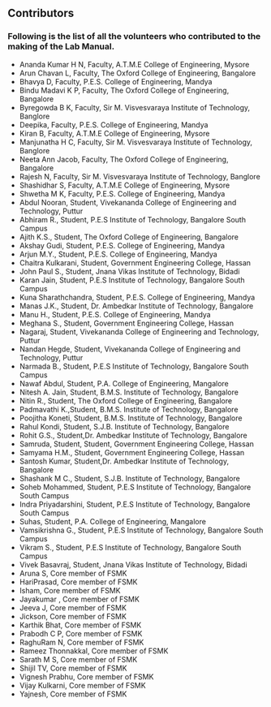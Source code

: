 ## Contributors

### Following is the list of all the volunteers who contributed to the making of the Lab Manual.

* Ananda Kumar H N, Faculty, A.T.M.E College of Engineering, Mysore
* Arun Chavan L, Faculty, The Oxford College of Engineering, Bangalore
* Bhavya D, Faculty, P.E.S. College of Engineering, Mandya
* Bindu Madavi K P, Faculty, The Oxford College of Engineering, Bangalore
* Byregowda B K, Faculty, Sir M. Visvesvaraya Institute of Technology, Banglore
* Deepika, Faculty, P.E.S. College of Engineering, Mandya
* Kiran B, Faculty, A.T.M.E College of Engineering, Mysore
* Manjunatha H C, Faculty, Sir M. Visvesvaraya Institute of Technology, Banglore
* Neeta Ann Jacob, Faculty, The Oxford College of Engineering, Bangalore
* Rajesh N, Faculty, Sir M. Visvesvaraya Institute of Technology, Banglore
* Shashidhar S, Faculty, A.T.M.E College of Engineering, Mysore
* Shwetha M K, Faculty, P.E.S. College of Engineering, Mandya
* Abdul Nooran, Student, Vivekananda College of Engineering and Technology, Puttur
* Abhiram R., Student, P.E.S Institute of Technology, Bangalore South Campus
* Ajith K.S., Student, The Oxford College of Engineering, Bangalore
* Akshay Gudi, Student, P.E.S. College of Engineering, Mandya
* Arjun M.Y., Student, P.E.S. College of Engineering, Mandya
* Chaitra Kulkarani, Student, Government Engineering College, Hassan
* John Paul S., Student, Jnana Vikas Institute of Technology, Bidadi
* Karan Jain, Student, P.E.S Institute of Technology, Bangalore South Campus
* Kuna Sharathchandra, Student, P.E.S. College of Engineering, Mandya
* Manas J.K., Student, Dr. Ambedkar Institute of Technology, Bangalore
* Manu H., Student, P.E.S. College of Engineering, Mandya
* Meghana S., Student, Government Engineering College, Hassan
* Nagaraj, Student, Vivekananda College of Engineering and Technology, Puttur
* Nandan Hegde, Student, Vivekananda College of Engineering and Technology, Puttur
* Narmada B., Student, P.E.S Institute of Technology, Bangalore South Campus
* Nawaf Abdul, Student, P.A. College of Engineering, Mangalore
* Nitesh A. Jain, Student, B.M.S. Institute of Technology, Bangalore
* Nitin R., Student,  The Oxford College of Engineering, Bangalore
* Padmavathi K.,Student, B.M.S. Institute of Technology, Bangalore
* Poojitha Koneti, Student, B.M.S. Institute of Technology, Bangalore
* Rahul Kondi, Student, S.J.B. Institute of Technology, Bangalore
* Rohit G.S., Student,Dr. Ambedkar Institute of Technology, Bangalore
* Samruda, Student, Student, Government Engineering College, Hassan
* Samyama H.M., Student, Government Engineering College, Hassan
* Santosh Kumar, Student,Dr. Ambedkar Institute of Technology, Bangalore
* Shashank M C., Student, S.J.B. Institute of Technology, Bangalore
* Soheb Mohammed, Student, P.E.S Institute of Technology, Bangalore South Campus
* Indra Priyadarshini, Student, P.E.S Institute of Technology, Bangalore South Campus
* Suhas, Student, P.A. College of Engineering, Mangalore
* Vamsikrishna G., Student, P.E.S Institute of Technology, Bangalore South Campus
* Vikram S., Student, P.E.S Institute of Technology, Bangalore South Campus
* Vivek Basavraj, Student, Jnana Vikas Institute of Technology, Bidadi
* Aruna S, Core member of FSMK
* HariPrasad, Core member of FSMK
* Isham, Core member of FSMK
* Jayakumar , Core member of FSMK
* Jeeva J, Core member of FSMK
* Jickson, Core member of FSMK
* Karthik Bhat, Core member of FSMK
* Prabodh C P, Core member of FSMK
* RaghuRam N, Core member of FSMK
* Rameez Thonnakkal, Core member of FSMK
* Sarath M S, Core member of FSMK
* Shijil TV, Core member of FSMK
* Vignesh Prabhu, Core member of FSMK
* Vijay Kulkarni, Core member of FSMK
* Yajnesh, Core member of FSMK
